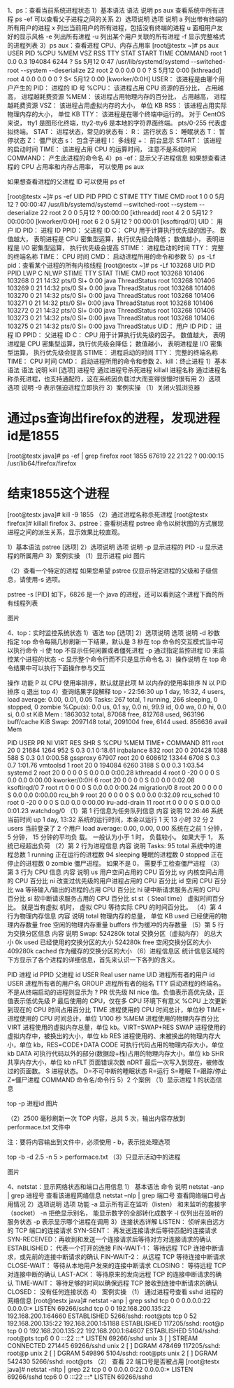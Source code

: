 1、ps：查看当前系统进程状态
1）基本语法
语法	说明
ps aux	查看系统中所有进程
ps -ef	可以查看父子进程之间的关系
2）选项说明
选项	说明
a	列出带有终端的所有用户的进程
x	列出当前用户的所有进程，包括没有终端的进程
u	面相用户友好的显示风格
-e	列出所有进程
-u	列出某个用户关联的所有进程
-f	显示完整格式的进程列表
3）ps aux：查看进程 CPU、内存占用率
[root@testx ~]# ps aux
USER        PID %CPU %MEM    VSZ   RSS TTY      STAT START   TIME COMMAND
root          1  0.0  0.3 194084  6244 ?        Ss   5月12   0:47 /usr/lib/systemd/systemd --switched-root --system --deserialize 22
root          2  0.0  0.0      0     0 ?        S    5月12   0:00 [kthreadd]
root          4  0.0  0.0      0     0 ?        S<   5月12   0:00 [kworker/0:0H]
USER： 该进程是由哪个用户产生的
PID： 进程的 ID 号
%CPU： 该进程占用 CPU 资源的百分比， 占用越高， 进程越耗费资源
%MEM： 该进程占用物理内存的百分比， 占用越高， 进程越耗费资源
VSZ： 该进程占用虚拟内存的大小， 单位 KB
RSS： 该进程占用实际物理内存的大小， 单位 KB
TTY： 该进程是在哪个终端中运行的。 对于 CentOS 来说， tty1 是图形化终端，tty2-tty6 是本地的字符界面终端。 pts/0-255 代表虚拟终端。
STAT： 进程状态，常见的状态有：
R： 运行状态
S： 睡眠状态
T： 暂停状态
Z： 僵尸状态
s： 包含子进程
l： 多线程
+： 前台显示
START： 该进程的启动时间
TIME： 该进程占用 CPU 的运算时间， 注意不是系统时间
COMMAND： 产生此进程的命令名
4）ps -ef：显示父子进程信息
如果想查看进程的 CPU 占用率和内存占用率， 可以使用 ps aux

如果想查看进程的父进程 ID 可以使用 ps ef

[root@testx ~]# ps -ef
UID         PID   PPID  C STIME TTY          TIME CMD
root          1      0  0 5月12 ?       00:00:47 /usr/lib/systemd/systemd --switched-root --system --deserialize 22
root          2      0  0 5月12 ?       00:00:00 [kthreadd]
root          4      2  0 5月12 ?       00:00:00 [kworker/0:0H]
root          6      2  0 5月12 ?       00:00:01 [ksoftirqd/0]
UID： 用户 ID
PID： 进程 ID
PPID： 父进程 ID
C： CPU 用于计算执行优先级的因子。 数值越大， 表明进程是 CPU 密集型运算，执行优先级会降低； 数值越小， 表明进程是 I/O 密集型运算， 执行优先级会提高
STIME： 进程启动的时间
TTY： 完整的终端名称
TIME： CPU 时间
CMD： 启动进程所用的命令和参数
5）ps -Lf pid：查看某个进程的所有内核线程
[root@testx ~]# ps -Lf 103268
UID         PID   PPID    LWP  C NLWP STIME TTY      STAT   TIME CMD
root     103268 101406 103268  0   21 14:32 pts/0    Sl+    0:00 java ThreadStatus
root     103268 101406 103269  0   21 14:32 pts/0    Sl+    0:00 java ThreadStatus
root     103268 101406 103270  0   21 14:32 pts/0    Sl+    0:00 java ThreadStatus
root     103268 101406 103271  0   21 14:32 pts/0    Sl+    0:00 java ThreadStatus
root     103268 101406 103272  0   21 14:32 pts/0    Sl+    0:00 java ThreadStatus
root     103268 101406 103273  0   21 14:32 pts/0    Sl+    0:00 java ThreadStatus
root     103268 101406 103275  0   21 14:32 pts/0    Sl+    0:00 java ThreadStatus
UID： 用户 ID
PID： 进程 ID
PPID： 父进程 ID
C： CPU 用于计算执行优先级的因子。 数值越大， 表明进程是 CPU 密集型运算，执行优先级会降低； 数值越小， 表明进程是 I/O 密集型运算， 执行优先级会提高
STIME： 进程启动的时间
TTY： 完整的终端名称
TIME： CPU 时间
CMD： 启动进程所用的命令和参数
2、kill：终止进程
1）基本语法
语法	说明
kill [选项] 进程号	通过进程号杀死进程
killall 进程名称	通过进程名称杀死进程，也支持通配符，这在系统因负载过大而变得很慢时很有用
2）选项
选项	说明
-9	表示强迫进程立即执行
3）案例实操
（1）关闭火狐浏览器
# 通过ps查询出firefox的进程，发现进程id是1855
[root@testx java]# ps -ef | grep firefox
root       1855  67619 22 21:22 ?        00:00:15 /usr/lib64/firefox/firefox
# 结束1855这个进程
[root@testx java]# kill -9 1855
（2）通过进程名称杀死进程
[root@testx firefox]# killall firefox
3、pstree：查看树进程
pstree 命令以树状图的方式展现进程之间的派生关系，显示效果比较直观。

1）基本语法
pstree [选项]
2）选项说明
选项	说明
-p	显示进程的 PID
-u	显示进程的所属用户
3）案例实操
（1）显示进程 pid
图片

（2）查看一个特定的进程
如果您希望 pstree 仅显示特定进程的父级和子级信息，请使用-s 选项。

pstree -s [PID]
如下，6826 是一个 java 的进程，还可以看到这个进程下面的所有线程列表

图片

4、top：实时监控系统状态
1）语法
top [选项]
2）选项说明
选项	说明
-d 秒数	指定 top 命令每隔几秒刷新一下结果，默认是 3 秒在 top 命令的交互模式当中可以执行命令
-i	使 top 不显示任何闲置或者僵死进程
-p	通过指定监控进程 ID 来监控某个进程的状态
-c	显示整个命令行而不只是显示命令名
3）操作说明
在 top 命令结果中可以执行下面操作参与交互

操作	功能
P	以 CPU 使用率排序，默认就是此项
M	以内存的使用率排序
N	以 PID 排序
q	退出 top
4）查询结果字段解释
top - 22:56:30 up 1 day, 16:32,  4 users,  load average: 0.00, 0.01, 0.05
Tasks: 267 total,   1 running, 266 sleeping,   0 stopped,   0 zombie
%Cpu(s):  0.0 us,  0.1 sy,  0.0 ni, 99.9 id,  0.0 wa,  0.0 hi,  0.0 si,  0.0 st
KiB Mem :  1863032 total,    87068 free,   812768 used,   963196 buff/cache
KiB Swap:  2097148 total,  2091004 free,     6144 used.   856636 avail Mem

PID USER      PR  NI    VIRT    RES    SHR S  %CPU %MEM     TIME+ COMMAND
811 root      20   0   21684   1264    952 S   0.3  0.1   0:18.61 irqbalance
832 root      20   0  201428   1088    588 S   0.3  0.1   0:00.58 gssproxy
67907 root      20   0  608612  13344   6708 S   0.3  0.7   1:01.76 vmtoolsd
1 root      20   0  194084   6260   3188 S   0.0  0.3   1:03.54 systemd
2 root      20   0       0      0      0 S   0.0  0.0   0:00.28 kthreadd
4 root       0 -20       0      0      0 S   0.0  0.0   0:00.00 kworker/0:0H
6 root      20   0       0      0      0 S   0.0  0.0   0:02.08 ksoftirqd/0
7 root      rt   0       0      0      0 S   0.0  0.0   0:00.24 migration/0
8 root      20   0       0      0      0 S   0.0  0.0   0:00.00 rcu_bh
9 root      20   0       0      0      0 S   0.0  0.0   0:32.09 rcu_sched
10 root       0 -20       0      0      0 S   0.0  0.0   0:00.00 lru-add-drain
11 root      rt   0       0      0      0 S   0.0  0.0   0:01.23 watchdog/0
（1）第 1 行信息为任务队列信息
内容	说明
12:26:46	系统当前时间
up 1 day, 13:32	系统的运行时间，本金以运行 1 天 13 小时 32 分
2 users	当前登录了 2 个用户
load average: 0.00, 0.00, 0.00	系统在之前 1 分钟， 5 分钟， 15 分钟的平均负 载。 一般认为小于 1 时， 负载较小。 如果大于 1， 系统已经超出负荷
（2）第 2 行为进程信息
内容	说明
Tasks: 95 total	系统中的进程总数
1 running	正在运行的进程数
94 sleeping	睡眠的进程数
0 stopped	正在停止的进程数
0 zombie	僵尸进程。 如果不是 0， 需要手工检查僵尸进程
（3）第 3 行为 CPU 信息
内容	说明
us	用户空间占用的 CPU 百分比
sy	内核空间占用的 CPU 百分比
ni	改变过优先级的用户进程占用的 CPU 百分比
id	空闲 CPU 百分比
wa	等待输入/输出的进程的占用 CPU 百分比
hi	硬中断请求服务占用的 CPU 百分比
si	软中断请求服务占用的 CPU 百分比
st	st（ Steal time） 虚拟时间百分比。 就是当有虚拟 机时， 虚拟 CPU 等待实际 CPU 的时间百分比。
（4）第 4 行为物理内存信息
内容	说明
total	物理内存的总量， 单位 KB
used	已经使用的物理内存数量
free	空闲的物理内存重量
buffers	作为缓冲的内存数量
（5）第 5 行为交换分区信息
内容	说明
Swap: 524280k total	交换分区（虚拟内存） 的总大小
0k used	已经使用的交换分区的大小
524280k free	空闲交换分区的大小
409280k cached	作为缓存的交换分区的大小
（6）进程信息区
统计信息区域的下方显示了各个进程的详细信息，首先来认识一下各列的含义。

PID 进程 id
PPID 父进程 id
USER Real user name
UID 进程所有者的用户 id
USER 进程所有者的用户名
GROUP 进程所有者的组名
TTY 启动进程的终端名。不是从终端启动的进程则显示为 ?
PR 优先级
NI nice 值。负值表示高优先级，正值表示低优先级
P 最后使用的 CPU，仅在多 CPU 环境下有意义
%CPU 上次更新到现在的 CPU 时间占用百分比
TIME 进程使用的 CPU 时间总计，单位秒
TIME+ 进程使用的 CPU 时间总计，单位 1/100 秒
%MEM 进程使用的物理内存百分比
VIRT 进程使用的虚拟内存总量，单位 kb。VIRT=SWAP+RES
SWAP 进程使用的虚拟内存中，被换出的大小，单位 kb
RES 进程使用的、未被换出的物理内存大小，单位 kb，RES=CODE+DATA
CODE 可执行代码占用的物理内存大小，单位 kb
DATA 可执行代码以外的部分(数据段+栈)占用的物理内存大小，单位 kb
SHR 共享内存大小，单位 kb
nFLT 页面错误次数
nDRT 最后一次写入到现在，被修改过的页面数。
S 进程状态。
D=不可中断的睡眠状态
R=运行
S=睡眠
T=跟踪/停止
Z=僵尸进程
COMMAND 命令名/命令行
5）2 个案例
（1）显示进程 1 的状态信息

top -p 进程id
图片

（2）2500 毫秒刷新一次 TOP 内容，总共 5 次，输出内容存放到 performace.txt 文件中

注：要将内容输出到文件中，必须使用 - b，表示批处理选项

top -b -d 2.5 -n 5 > performace.txt
（3）只显示活动中的进程

图片

4、netstat：显示网络状态和端口占用信息
1） 基本语法
命令	说明
netstat -anp | grep 进程号	查看该进程网络信息
netstat –nlp | grep 端口号	查看网络端口号占用情况
2）选项说明
选项	功能
-a	显示所有正在监听（listen） 和未监听的套接字（socket）
-n	拒绝显示别名， 能显示数字的全部转化成数字
-l	仅列出在监听的服务状态
-p	表示显示哪个进程在调用
3）连接状态详解
LISTEN： 侦听来自远方的 TCP 端口的连接请求
SYN-SENT： 再发送连接请求后等待匹配的连接请求
SYN-RECEIVED：再收到和发送一个连接请求后等待对方对连接请求的确认
ESTABLISHED： 代表一个打开的连接
FIN-WAIT-1： 等待远程 TCP 连接中断请求，或先前的连接中断请求的确认
FIN-WAIT-2： 从远程 TCP 等待连接中断请求
CLOSE-WAIT： 等待从本地用户发来的连接中断请求
CLOSING： 等待远程 TCP 对连接中断的确认
LAST-ACK： 等待原来的发向远程 TCP 的连接中断请求的确认
TIME-WAIT： 等待足够的时间以确保远程 TCP 接收到连接中断请求的确认
CLOSED： 没有任何连接状态
4） 案例实操
（1） 通过进程号查看 sshd 进程的网络信息
[root@testx java]# netstat -anp | grep sshd
tcp        0      0 0.0.0.0:22              0.0.0.0:*               LISTEN      69266/sshd
tcp        0      0 192.168.200.135:22      192.168.200.1:64660     ESTABLISHED 5266/sshd: root@pts
tcp        0     52 192.168.200.135:22      192.168.200.1:51188     ESTABLISHED 117205/sshd: root@p
tcp        0      0 192.168.200.135:22      192.168.200.1:64607     ESTABLISHED 5104/sshd: root@pts
tcp6       0      0 :::22                   :::*                    LISTEN      69266/sshd
unix  3      [ ]         STREAM     CONNECTED     271445   69266/sshd
unix  2      [ ]         DGRAM                    478469   117205/sshd: root@p
unix  2      [ ]         DGRAM                    549896   5104/sshd: root@pts
unix  2      [ ]         DGRAM                    542430   5266/sshd: root@pts
（2） 查看 22 端口号是否被占用
[root@testx java]# netstat -nltp | grep 22
tcp        0      0 0.0.0.0:22              0.0.0.0:*               LISTEN      69266/sshd
tcp6       0      0 :::22                   :::*                    LISTEN      69266/sshd